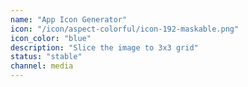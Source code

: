 ```yaml
---
name: "App Icon Generator"
icon: "/icon/aspect-colorful/icon-192-maskable.png"
icon_color: "blue"
description: "Slice the image to 3x3 grid"
status: "stable"
channel: media
---
```

